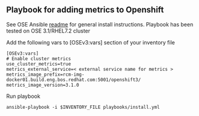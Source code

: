 
## Playbook for adding metrics to Openshift

See OSE Ansible [readme](https://github.com/openshift/openshift-ansible/blob/master/README_OSE.md) for general install instructions.  Playbook has been tested on OSE 3.1/RHEL7.2 cluster


Add the following vars to [OSEv3:vars] section of your inventory file
```
[OSEv3:vars]
# Enable cluster metrics
use_cluster_metrics=true
metrics_external_service=< external service name for metrics >
metrics_image_prefix=rcm-img-docker01.build.eng.bos.redhat.com:5001/openshift3/
metrics_image_version=3.1.0
```

Run playbook
```
ansible-playbook -i $INVENTORY_FILE playbooks/install.yml
```


